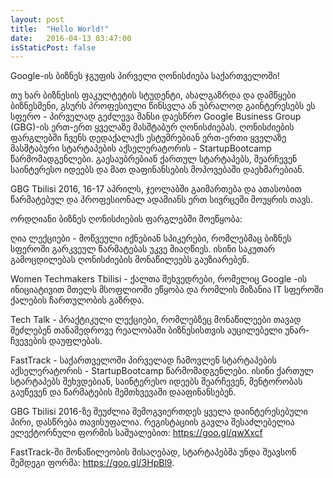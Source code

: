 ```yaml
---
layout: post
title:  "Hello World!"
date:   2016-04-13 03:47:00
isStaticPost: false
---
```


Google-ის ბიზნეს ჯგუფის პირველი ღონისძიება საქართველოში!

თუ ხარ ბიზნესის ფაკულტეტის სტუდენტი, ახალგაზრდა და დამწყები ბიზნესმენი, გსურს პროფესიული წინსვლა ან უბრალოდ გაინტერესებს ეს სფერო - პირველად გეძლევა შანსი დაესწრო Google Business Group (GBG)-ის ერთ-ერთ ყველაზე მასშტაბურ ღონისძიებას. ღონისძიების ფარგლებში ჩვენს დედაქალაქს ესტუმრებიან ერთ-ერთი ყველაზე მასშტაბური სტარტაპების აქსელერატორის - StartupBootcamp წარმომადგენლები. გაესაუბრებიან ქართულ სტარტაპებს, შეარჩევენ საინტერესო იდეებს და მათ დაფინანსების მოპოვებაში დაეხმარებიან.

GBG Tbilisi 2016, 16-17 აპრილს, ჯეოლაბში გაიმართება და ათასობით წარმატებულ და პროფესიონალ ადამიანს ერთ სივრცეში მოუყრის თავს.

ორდღიანი ბიზნეს ღონისძიების ფარგლებში მოეწყობა:

ღია ლექციები - მოწვეული იქნებიან სპიკერები, რომლებმაც ბიზნეს სფეროში გარკვეულ წარმატებას უკვე მიაღწიეს. ისინი საკუთარ გამოცდილებას ღონისძიების მონაწილეებს გაუზიარებენ.

Women Techmakers Tbilisi - ქალთა შეხვედრები, რომელიც Google -ის ინიციატივით მთელს მსოფლიოში ეწყობა და რომლის მიზანია IT სფეროში ქალების ჩართულობის გაზრდა.

Tech Talk - პრაქტიკული ლექციები, რომლებზეც მონაწილეები თავად შეძლებენ თანამედროვე რეალობაში ბიზნესისთვის აუცილებელი უნარ-ჩვევების დაუფლებას.

FastTrack - საქართველოში პირველად ჩამოვლენ სტარტაპების აქსელერატორის - StartupBootcamp წარმომადგენლები. ისინი ქართულ სტარტაპებს შეხვდებიან, საინტერესო იდეებს შეარჩევენ, მენტორობას გაუწევენ და წარმატების შემთხვევაში დააფინანსებენ.

GBG Tbilisi 2016-ზე შეუძლია შემოგვიერთდეს ყველა დაინტერესებული პირი, დასწრება თავისუფალია. რეგისტაციის გავლა შესაძლებელია ელექტორნული ფორმის საშუალებით: https://goo.gl/qwXxcf

FastTrack-ში მონაწილეობის მისაღებად, სტარტაპებმა უნდა შეავსონ შემდეგი ფორმა: https://goo.gl/3HpBl9.


<!-- More details about speakers, DevFest Hackathon and Lviv will appear in subsequent posts, meantime like us on [Facebook](https://facebook.com/GDGLviv), follow on [Twitter](https://twitter.com/intent/user?screen_name=GDGLviv), add to circles in [Google+](https://plus.google.com/b/102444623953913144164) or subcribe to our [mailing list](http://gdg.us5.list-manage1.com/subscribe/post?u=9fc8aa205b0521b5f05fc8e1e&id=ae0fb459fc) and [RSS feed](http://devfest.gdg.org.ua/feed.xml) in order not to miss any cool stuff about festival. -->
